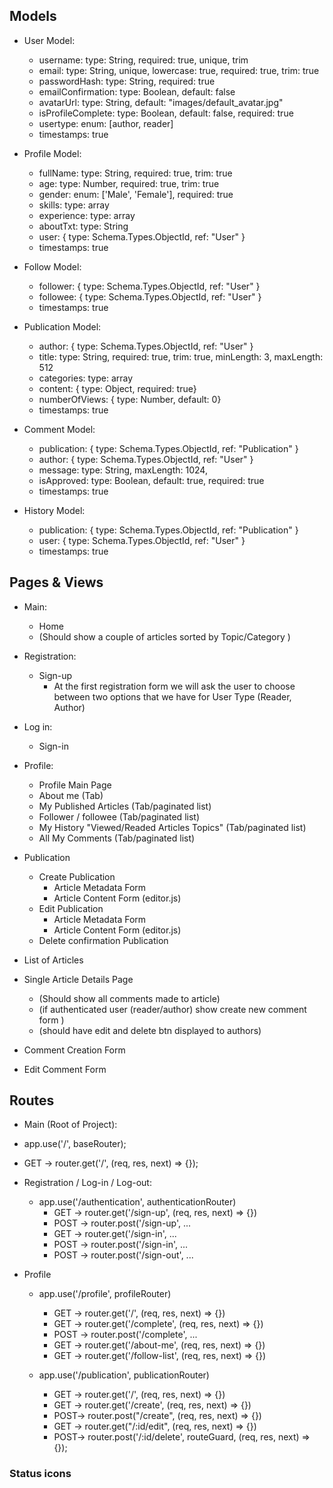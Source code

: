 ## Models

- User Model:

  - username: type: String, required: true, unique, trim
  - email: type: String, unique, lowercase: true, required: true, trim: true
  - passwordHash: type: String, required: true
  - emailConfirmation: type: Boolean, default: false
  - avatarUrl: type: String, default: "images/default_avatar.jpg"
  - isProfileComplete: type: Boolean, default: false, required: true
  - usertype: enum: [author, reader]
  - timestamps: true

- Profile Model:

  - fullName: type: String, required: true, trim: true
  - age: type: Number, required: true, trim: true
  - gender: enum: ['Male', 'Female'], required: true
  - skills: type: array
  - experience: type: array
  - aboutTxt: type: String
  - user: { type: Schema.Types.ObjectId, ref: "User" }
  - timestamps: true

- Follow Model:

  - follower: { type: Schema.Types.ObjectId, ref: "User" }
  - followee: { type: Schema.Types.ObjectId, ref: "User" }
  - timestamps: true

- Publication Model:

  - author: { type: Schema.Types.ObjectId, ref: "User" }
  - title: type: String, required: true, trim: true, minLength: 3, maxLength: 512
  - categories: type: array
  - content: { type: Object, required: true}
  - numberOfViews: { type: Number, default: 0}
  - timestamps: true

- Comment Model:

  - publication: { type: Schema.Types.ObjectId, ref: "Publication" }
  - author: { type: Schema.Types.ObjectId, ref: "User" }
  - message: type: String, maxLength: 1024,
  - isApproved: type: Boolean, default: true, required: true
  - timestamps: true

- History Model:
  - publication: { type: Schema.Types.ObjectId, ref: "Publication" }
  - user: { type: Schema.Types.ObjectId, ref: "User" }
  - timestamps: true

## Pages & Views

- Main:
  - Home
  - (Should show a couple of articles sorted by Topic/Category )
- Registration:
  - Sign-up
    - At the first registration form we will ask the user to choose between two options that we have for User Type (Reader, Author)
- Log in:

  - Sign-in

- Profile:

  - Profile Main Page
  - About me (Tab)
  - My Published Articles (Tab/paginated list)
  - Follower / followee (Tab/paginated list)
  - My History "Viewed/Readed Articles Topics" (Tab/paginated list)
  - All My Comments (Tab/paginated list)

- Publication
  - Create Publication
    - Article Metadata Form
    - Article Content Form (editor.js)
  - Edit Publication
    - Article Metadata Form
    - Article Content Form (editor.js)
  - Delete confirmation Publication
- List of Articles
- Single Article Details Page
  - (Should show all comments made to article)
  - (if authenticated user (reader/author) show create new comment form )
  - (should have edit and delete btn displayed to authors)
- Comment Creation Form
- Edit Comment Form

## Routes

- Main (Root of Project):
- app.use('/', baseRouter);
- GET -> router.get('/', (req, res, next) => {});

- Registration / Log-in / Log-out:

  - app.use('/authentication', authenticationRouter)
    - GET -> router.get('/sign-up', (req, res, next) => {})
    - POST -> router.post('/sign-up', ...
    - GET -> router.get('/sign-in', ...
    - POST -> router.post('/sign-in', ...
    - POST -> router.post('/sign-out', ...

- Profile

  - app.use('/profile', profileRouter)

    - GET -> router.get('/', (req, res, next) => {})
    - GET -> router.get('/complete', (req, res, next) => {})
    - POST -> router.post('/complete', ...
    - GET -> router.get('/about-me', (req, res, next) => {})
    - GET -> router.get('/follow-list', (req, res, next) => {})

  - app.use('/publication', publicationRouter)

    - GET -> router.get('/', (req, res, next) => {})
    - GET -> router.get('/create', (req, res, next) => {})
    - POST-> router.post("/create", (req, res, next) => {})
    - GET -> router.get("/:id/edit", (req, res, next) => {})
    - POST-> router.post('/:id/delete', routeGuard, (req, res, next) => {});

    <!-- - POST -> router.post('/profile', ...
    - GET -> router.get('/about-me', (req, res, next) => {})
    - GET -> router.get('/about-me', (req, res, next) => {})
    - GET -> router.get('/about-me', (req, res, next) => {})
    - My Published Articles (Tab/paginated list)
    - Follower / followee (Tab/paginated list)
    - My History "Viewed/Readed Articles Topics" (Tab/paginated list)
    - All My Comments (Tab/paginated list) -->

<!-- - for user/member : app.use('/user', userRouter);
  - GET -> userRouter.get('user-profile', (req, res, next) => {})
  - GET -> userRouter.get('author-profile', (req, res, next) => {})
- for blog/publication entry: app.use('/article', articleRouter);
  - GET -> -->

### Status icons

<!--
- ☑ Started
- ✅ Done
- ❎ Discarded
- ❌ Problems
- ❓ Advice needed



  - comments: [{ type: Schema.Types.ObjectId, ref: "comment" }]
    - author: [{ type: Schema.Types.ObjectId, ref: "author" }] -->
